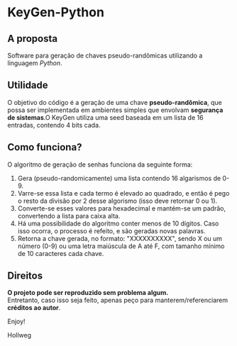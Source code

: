 # KeyGen-Python

## A proposta

Software para geração de chaves pseudo-randômicas utilizando a linguagem *Python*.

## Utilidade

O objetivo do código é a geração de uma chave **pseudo-randômica**, que possa ser implementada em ambientes simples que envolvam **segurança de sistemas**.O KeyGen utiliza uma seed baseada em um lista de 16 entradas, contendo 4 bits cada.

## Como funciona?

O algoritmo de geração de senhas funciona da seguinte forma:

1. Gera (pseudo-randomicamente) uma lista contendo 16 algarismos de 0-9.
2. Varre-se essa lista e cada termo é elevado ao quadrado, e então é pego o resto da divisão por 2 desse algorismo (isso deve retornar 0 ou 1).
3. Converte-se esses valores para hexadecimal e mantém-se um padrão, convertendo a lista para caixa alta.
4. Há uma possibilidade do algoritmo conter menos de 10 dígitos. Caso isso ocorra, o processo é refeito, e são geradas novas palavras.
5. Retorna a chave gerada, no formato: "XXXXXXXXXX", sendo X ou um número (0-9) ou uma letra maiúscula de A até F, com tamanho mínimo de 10 caracteres cada chave.

## Direitos

**O projeto pode ser reproduzido sem problema algum.** </br>
Entretanto, caso isso seja feito, apenas peço para manterem/referenciarem **créditos ao autor**.

Enjoy!

Hollweg


